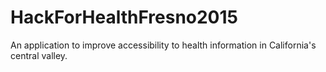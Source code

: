 # HackForHealthFresno2015

An application to improve accessibility to health information in California's central valley.
